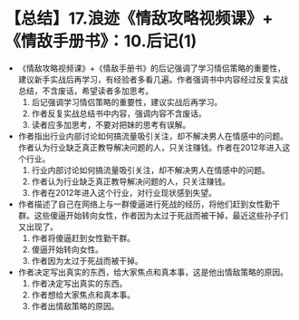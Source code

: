 # 【总结】17.浪迹《情敌攻略视频课》+《情敌手册书》：10.后记(1)

-   《情敌攻略视频课》+《情敌手册书》的后记强调了学习情侣策略的重要性，建议新手实战后再学习，有经验者多看几遍。作者强调书中内容经过反复实战总结，不含废话，希望读者多加思考。
    1.  后记强调学习情侣策略的重要性，建议实战后再学习。
    2.  作者反复实战总结书中内容，强调内容不含废话。
    3.  读者应多加思考，不要对把妹的思考有误解。
-   作者指出行业内部讨论如何搞流量吸引关注，却不解决男人在情感中的问题。作者认为行业缺乏真正教导解决问题的人，只关注赚钱。作者在2012年进入这个行业。
    1.  行业内部讨论如何搞流量吸引关注，却不解决男人在情感中的问题。
    2.  作者认为行业缺乏真正教导解决问题的人，只关注赚钱。
    3.  作者在2012年进入这个行业，对行业现状感到失望。
-   作者描述了自己在网络上与一群傻逼进行死战的经历，将他们赶到女性勤干群。这些傻逼开始转向女性，作者因为太过于死战而被干掉，最近这些孙子们又出现了。
    1.  作者将傻逼赶到女性勤干群。
    2.  傻逼开始转向女性。
    3.  作者因为太过于死战而被干掉。
-   作者决定写出真实的东西，给大家焦点和真本事，这是他出情敌策略的原因。
    1.  作者决定写出真实的东西。
    2.  作者想给大家焦点和真本事。
    3.  作者出情敌策略的原因。